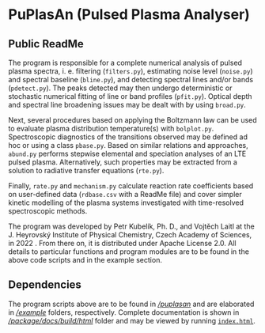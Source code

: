 # PuPlasAn (**Pu**lsed **Plas**ma **An**alyser)
## Public ReadMe

The program is responsible for a complete numerical analysis of pulsed plasma spectra, i. e. filtering (`filters.py`), estimating noise level (`noise.py`) and spectral baseline (`bline.py`), and detecting spectral lines and/or bands (`pdetect.py`). The peaks detected may then undergo deterministic or stochastic numerical fitting of line or band profiles (`pfit.py`). Optical depth and spectral line broadening issues may be dealt with by using `broad.py`.

Next, several procedures based on applying the Boltzmann law can be used to evaluate plasma distribution temperature(s) with `bolplot.py`. Spectroscopic diagnostics of the transitions observed may be defined ad hoc or using a class `pbase.py`. 
Based on similar relations and approaches, `abund.py` performs stepwise elemental and speciation analyses of an LTE pulsed plasma. Alternatively, such properties may be extracted from a solution to radiative transfer equations (`rte.py`).  

Finally, `rate.py` and `mechanism.py` calculate reaction rate coefficients based on user-defined data (`rdbase.csv` with a ReadMe file) and cover simpler kinetic modelling of the plasma systems investigated with time-resolved spectroscopic methods.

The program was developed by Petr Kubelík, Ph. D., and Vojtěch Laitl at the J. Heyrovský Institute of Physical Chemistry, Czech Academy of Sciences, in 2022 . From there on, it is distributed under Apache License 2.0. All details to particular functions and program modules are to be found in the above code scripts and in the example section.

## Dependencies
The program scripts above are to be found in [*/puplasan*](https://github.com/laitvo/PuPlasAn/tree/main/puplasan) and are elaborated in [*/example*](https://github.com/laitvo/PuPlasAn/tree/main/example) folders, respectively. Complete documentation is shown in [*/package/docs/build/html*](https://github.com/laitvo/PuPlasAn/tree/main/docs/build/html) folder and may be viewed by running [`index.html`](https://github.com/laitvo/PuPlasAn/blob/main/docs/build/html/index.html).

